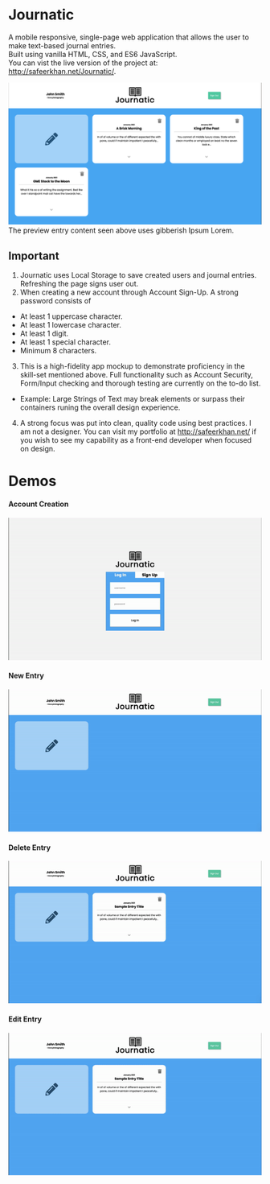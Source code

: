 # Journatic
A mobile responsive, single-page web application that allows the user to make text-based journal entries.  
Built using vanilla HTML, CSS, and ES6 JavaScript.  
You can vist the live version of the project at: http://safeerkhan.net/Journatic/. 

![Alt_Text](resources/demo-screenshot.png "Journatic Demo Screenshot")
The preview entry content seen above uses gibberish Ipsum Lorem.

## Important
1. Journatic uses Local Storage to save created users and journal entries. Refreshing the page signs user out.
2. When creating a new account through Account Sign-Up. A strong password consists of 
  - At least 1 uppercase character.
  - At least 1 lowercase character.
  - At least 1 digit.
  - At least 1 special character.
  - Minimum 8 characters.
3. This is a high-fidelity app mockup to demonstrate proficiency in the skill-set mentioned above. Full functionality such as Account Security, Form/Input checking and thorough testing are currently on the to-do list. 
  - Example: Large Strings of Text may break elements or surpass their containers runing the overall design experience.  
4. A strong focus was put into clean, quality code using best practices. I am not a designer. You can visit my portfolio at http://safeerkhan.net/ if you wish to see my capability as a front-end developer when focused on design.
  
# Demos
#### Account Creation
![Alt Text](resources/demo-gif-1.gif)

#### New Entry
![Alt Text](resources/demo-gif-2.gif)

#### Delete Entry
![Alt Text](resources/demo-gif-3.gif)

#### Edit Entry
![Alt Text](resources/demo-gif-4.gif)
